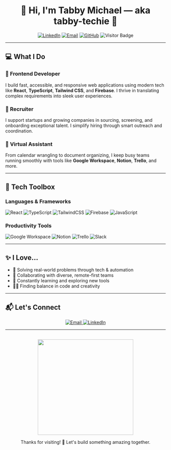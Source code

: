 <div align="center">

# 👋 Hi, I'm Tabby Michael — aka **tabby-techie** 🚀

[![LinkedIn](https://img.shields.io/badge/LinkedIn-Connect%20with%20Me-%230077B5?style=for-the-badge&logo=linkedin&logoColor=white)](https://www.linkedin.com/in/tabitha-michael-6a9800219)
[![Email](https://img.shields.io/badge/Email-Contact%20Me-%23D14836?style=for-the-badge&logo=gmail&logoColor=white)](mailto:kibuguzian@gmail.com)
[![GitHub](https://img.shields.io/badge/Portfolio-My%20Projects-%23181717?style=for-the-badge&logo=github&logoColor=white)](https://github.com/tabby-techie)
![Visitor Badge](https://visitor-badge.laobi.icu/badge?page_id=tabby-techie.readme&style=for-the-badge)

</div>

---

## 💻 What I Do

### 🧠 **Frontend Developer**
I build fast, accessible, and responsive web applications using modern tech like **React**, **TypeScript**, **Tailwind CSS**, and **Firebase**. I thrive in translating complex requirements into sleek user experiences.

### 🎯 **Recruiter**
I support startups and growing companies in sourcing, screening, and onboarding exceptional talent. I simplify hiring through smart outreach and coordination.

### 🧩 **Virtual Assistant**
From calendar wrangling to document organizing, I keep busy teams running smoothly with tools like **Google Workspace**, **Notion**, **Trello**, and more.

---

## 🔧 Tech Toolbox

### Languages & Frameworks

![React](https://img.shields.io/badge/React-20232A?style=for-the-badge&logo=react)
![TypeScript](https://img.shields.io/badge/TypeScript-007ACC?style=for-the-badge&logo=typescript)
![TailwindCSS](https://img.shields.io/badge/TailwindCSS-38B2AC?style=for-the-badge&logo=tailwind-css)
![Firebase](https://img.shields.io/badge/Firebase-ffca28?style=for-the-badge&logo=firebase)
![JavaScript](https://img.shields.io/badge/JavaScript-F7DF1E?style=for-the-badge&logo=javascript&logoColor=black)

### Productivity Tools

![Google Workspace](https://img.shields.io/badge/Google_Workspace-4285F4?style=for-the-badge&logo=googleworkspace&logoColor=white)
![Notion](https://img.shields.io/badge/Notion-000000?style=for-the-badge&logo=notion)
![Trello](https://img.shields.io/badge/Trello-0052CC?style=for-the-badge&logo=trello&logoColor=white)
![Slack](https://img.shields.io/badge/Slack-4A154B?style=for-the-badge&logo=slack)

---

## ✨ I Love...

- 🧩 Solving real-world problems through tech & automation
- 🤝 Collaborating with diverse, remote-first teams
- 🧠 Constantly learning and exploring new tools
- 🧘‍♀️ Finding balance in code and creativity

---

## 📬 Let's Connect

<div align="center">
  <a href="mailto:kibuguzian@gmail.com">
    <img src="https://img.shields.io/badge/Email_Me-D14836?style=for-the-badge&logo=gmail&logoColor=white" alt="Email"/>
  </a>
  <a href="https://www.linkedin.com/in/tabitha-michael-6a9800219">
    <img src="https://img.shields.io/badge/LinkedIn-0077B5?style=for-the-badge&logo=linkedin&logoColor=white" alt="LinkedIn"/>
  </a>
</div>

---

<div align="center" style="margin-top: 30px">
  <img src="https://media.giphy.com/media/qgQUggAC3Pfv687qPC/giphy.gif" width="300" />
  <p>Thanks for visiting! 🌱 Let's build something amazing together.</p>
</div>
